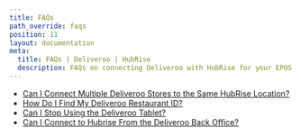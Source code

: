 ```yaml
---
title: FAQs
path_override: faqs
position: 11
layout: documentation
meta:
  title: FAQs | Deliveroo | HubRise
  description: FAQs on connecting Deliveroo with HubRise for your EPOS to work with other apps as a cohesive whole. Connect apps and synchronise your data.
---
```


- [Can I Connect Multiple Deliveroo Stores to the Same HubRise Location?](/apps/deliveroo/faqs/connecting-multiple-instances-deliveroo)
- [How Do I Find My Deliveroo Restaurant ID?](/apps/deliveroo/faqs/find-deliveroo-restaurant-id)
- [Can I Stop Using the Deliveroo Tablet?](/apps/deliveroo/faqs/deliveroo-tabletless)
- [Can I Connect to Hubrise From the Deliveroo Back Office?](/apps/deliveroo/faqs/connect-from-deliveroo-back-office)
